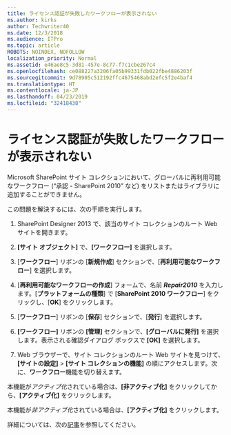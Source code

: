 ```yaml
---
title: ライセンス認証が失敗したワークフローが表示されない
ms.author: kirks
author: Techwriter40
ms.date: 12/3/2018
ms.audience: ITPro
ms.topic: article
ROBOTS: NOINDEX, NOFOLLOW
localization_priority: Normal
ms.assetid: e46ae8c5-3d81-457e-8c77-f7c1cbe267c4
ms.openlocfilehash: ce088227a3206fa05b99331fdb022fbe4886203f
ms.sourcegitcommit: 9d78905c512192ffc4675468abd2efc5f2e4baf4
ms.translationtype: HT
ms.contentlocale: ja-JP
ms.lasthandoff: 04/23/2019
ms.locfileid: "32418438"
---
```

# <a name="missing-workflow-failed-to-activate"></a>ライセンス認証が失敗したワークフローが表示されない

Microsoft SharePoint サイト コレクションにおいて、グローバルに再利用可能なワークフロー (“承認 - SharePoint 2010” など) をリストまたはライブラリに追加することができません。
  
この問題を解決するには、次の手順を実行します。 
  
1. SharePoint Designer 2013 で、該当のサイト コレクションのルート Web サイトを開きます。
  
2. **[サイト オブジェクト]** で、**[ワークフロー]** を選択します。 
  
3. [**ワークフロー**] リボンの [**新規作成**] セクションで、[**再利用可能なワークフロー**] を選択します。 
  
4. [**再利用可能なワークフローの作成**] フォームで、名前 ***Repair2010*** を入力します。[**プラットフォームの種類**] で [**SharePoint 2010 ワークフロー**] をクリックし、[**OK**] をクリックします。 
  
1. [**ワークフロー**] リボンの [**保存**] セクションで、[**発行**] を選択します。 
  
2. **[ワークフロー]** リボンの **[管理]** セクションで、**[グローバルに発行]** を選択します。表示される確認ダイアログ ボックスで **[OK]** を選択します。 
  
3. Web ブラウザーで、サイト コレクションのルート Web サイトを見つけて、**[サイトの設定]** \> **[サイト コレクションの機能]** の順にアクセスします。次に、**ワークフロー**機能を切り替えます。 
  
本機能が*アクティブ化*されている場合は、**[非アクティブ化]** をクリックしてから、**[アクティブ化]** をクリックします。 
  
本機能が*非アクティブ化*されている場合は、**[アクティブ化]** をクリックします。 
  
詳細については、次の[記事](https://go.microsoft.com/fwlink/?linkid=2047770&amp;clcid=0x409)を参照してください。
  

